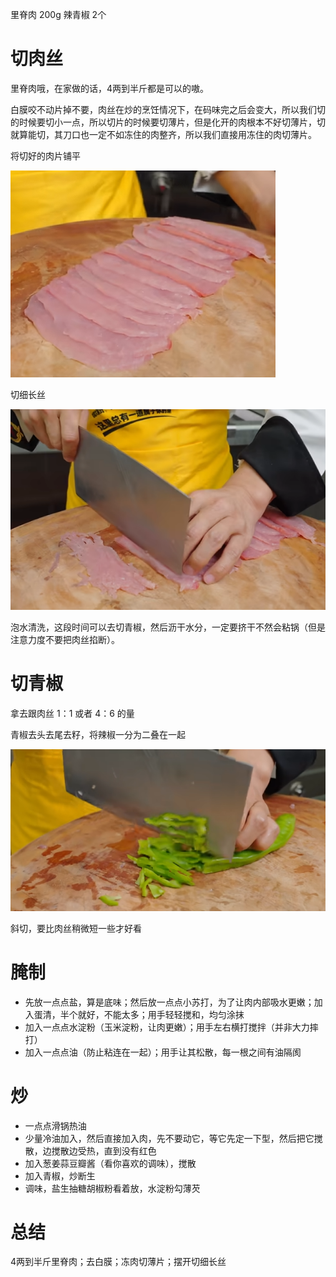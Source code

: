 里脊肉  200g
辣青椒  2个


# 切肉丝

里脊肉哦，在家做的话，4两到半斤都是可以的嗷。

白膜咬不动片掉不要，肉丝在炒的烹饪情况下，在码味完之后会变大，所以我们切的时候要切小一点，所以切片的时候要切薄片，但是化开的肉根本不好切薄片，切就算能切，其刀口也一定不如冻住的肉整齐，所以我们直接用冻住的肉切薄片。

将切好的肉片铺平

![alt text](切肉片.png)

切细长丝

![alt text](切肉丝.png)

泡水清洗，这段时间可以去切青椒，然后沥干水分，一定要挤干不然会粘锅（但是注意力度不要把肉丝掐断）。

# 切青椒

拿去跟肉丝 1：1 或者 4：6 的量

青椒去头去尾去籽，将辣椒一分为二叠在一起

![alt text](切青椒.png)

斜切，要比肉丝稍微短一些才好看

# 腌制

- 先放一点点盐，算是底味；然后放一点点小苏打，为了让肉内部吸水更嫩；加入蛋清，半个就好，不能太多；用手轻轻搅和，均匀涂抹
- 加入一点点水淀粉（玉米淀粉，让肉更嫩）；用手左右横打搅拌（并非大力摔打）
- 加入一点点油（防止粘连在一起）；用手让其松散，每一根之间有油隔阂

# 炒

- 一点点滑锅热油
- 少量冷油加入，然后直接加入肉，先不要动它，等它先定一下型，然后把它搅散，边搅散边受热，直到没有红色
- 加入葱姜蒜豆瓣酱（看你喜欢的调味），搅散
- 加入青椒，炒断生
- 调味，盐生抽糖胡椒粉看着放，水淀粉勾薄芡

# 总结

4两到半斤里脊肉；去白膜；冻肉切薄片；摆开切细长丝

